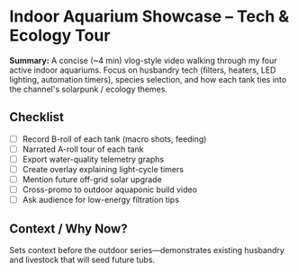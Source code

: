 # Indoor Aquarium Showcase – Tech & Ecology Tour

**Summary:** A concise (~4 min) vlog-style video walking through my four active indoor aquariums. Focus on husbandry tech (filters, heaters, LED lighting, automation timers), species selection, and how each tank ties into the channel's solarpunk / ecology themes.

## Checklist

- [ ] Record B-roll of each tank (macro shots, feeding)  
- [ ] Narrated A-roll tour of each tank
- [ ] Export water-quality telemetry graphs  
- [ ] Create overlay explaining light-cycle timers  
- [ ] Mention future off-grid solar upgrade  
- [ ] Cross-promo to outdoor aquaponic build video  
- [ ] Ask audience for low-energy filtration tips  

## Context / Why Now?
Sets context before the outdoor series—demonstrates existing husbandry and livestock that will seed future tubs. 